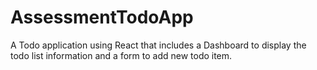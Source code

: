 # AssessmentTodoApp

A Todo application using React that includes a Dashboard to display the todo list information and a form to add new todo item.
